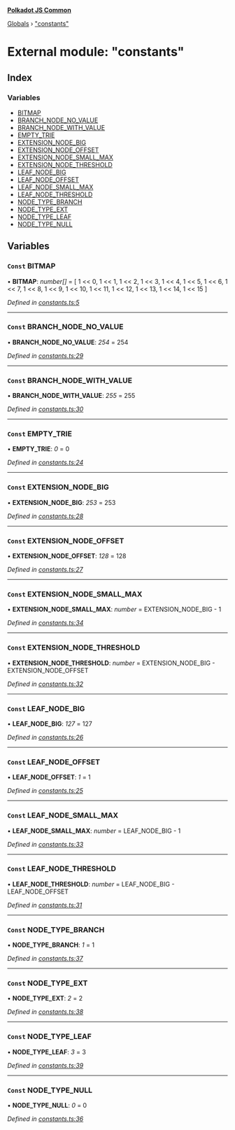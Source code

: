 **[Polkadot JS Common](../README.md)**

[Globals](../globals.md) › ["constants"](_constants_.md)

# External module: "constants"

## Index

### Variables

* [BITMAP](_constants_.md#const-bitmap)
* [BRANCH_NODE_NO_VALUE](_constants_.md#const-branch_node_no_value)
* [BRANCH_NODE_WITH_VALUE](_constants_.md#const-branch_node_with_value)
* [EMPTY_TRIE](_constants_.md#const-empty_trie)
* [EXTENSION_NODE_BIG](_constants_.md#const-extension_node_big)
* [EXTENSION_NODE_OFFSET](_constants_.md#const-extension_node_offset)
* [EXTENSION_NODE_SMALL_MAX](_constants_.md#const-extension_node_small_max)
* [EXTENSION_NODE_THRESHOLD](_constants_.md#const-extension_node_threshold)
* [LEAF_NODE_BIG](_constants_.md#const-leaf_node_big)
* [LEAF_NODE_OFFSET](_constants_.md#const-leaf_node_offset)
* [LEAF_NODE_SMALL_MAX](_constants_.md#const-leaf_node_small_max)
* [LEAF_NODE_THRESHOLD](_constants_.md#const-leaf_node_threshold)
* [NODE_TYPE_BRANCH](_constants_.md#const-node_type_branch)
* [NODE_TYPE_EXT](_constants_.md#const-node_type_ext)
* [NODE_TYPE_LEAF](_constants_.md#const-node_type_leaf)
* [NODE_TYPE_NULL](_constants_.md#const-node_type_null)

## Variables

### `Const` BITMAP

• **BITMAP**: *number[]* =  [
  1 << 0,
  1 << 1,
  1 << 2,
  1 << 3,
  1 << 4,
  1 << 5,
  1 << 6,
  1 << 7,
  1 << 8,
  1 << 9,
  1 << 10,
  1 << 11,
  1 << 12,
  1 << 13,
  1 << 14,
  1 << 15
]

*Defined in [constants.ts:5](https://github.com/polkadot-js/common/blob/5e494b7/packages/trie-codec/src/constants.ts#L5)*

___

### `Const` BRANCH_NODE_NO_VALUE

• **BRANCH_NODE_NO_VALUE**: *254* = 254

*Defined in [constants.ts:29](https://github.com/polkadot-js/common/blob/5e494b7/packages/trie-codec/src/constants.ts#L29)*

___

### `Const` BRANCH_NODE_WITH_VALUE

• **BRANCH_NODE_WITH_VALUE**: *255* = 255

*Defined in [constants.ts:30](https://github.com/polkadot-js/common/blob/5e494b7/packages/trie-codec/src/constants.ts#L30)*

___

### `Const` EMPTY_TRIE

• **EMPTY_TRIE**: *0* = 0

*Defined in [constants.ts:24](https://github.com/polkadot-js/common/blob/5e494b7/packages/trie-codec/src/constants.ts#L24)*

___

### `Const` EXTENSION_NODE_BIG

• **EXTENSION_NODE_BIG**: *253* = 253

*Defined in [constants.ts:28](https://github.com/polkadot-js/common/blob/5e494b7/packages/trie-codec/src/constants.ts#L28)*

___

### `Const` EXTENSION_NODE_OFFSET

• **EXTENSION_NODE_OFFSET**: *128* = 128

*Defined in [constants.ts:27](https://github.com/polkadot-js/common/blob/5e494b7/packages/trie-codec/src/constants.ts#L27)*

___

### `Const` EXTENSION_NODE_SMALL_MAX

• **EXTENSION_NODE_SMALL_MAX**: *number* =  EXTENSION_NODE_BIG - 1

*Defined in [constants.ts:34](https://github.com/polkadot-js/common/blob/5e494b7/packages/trie-codec/src/constants.ts#L34)*

___

### `Const` EXTENSION_NODE_THRESHOLD

• **EXTENSION_NODE_THRESHOLD**: *number* =  EXTENSION_NODE_BIG - EXTENSION_NODE_OFFSET

*Defined in [constants.ts:32](https://github.com/polkadot-js/common/blob/5e494b7/packages/trie-codec/src/constants.ts#L32)*

___

### `Const` LEAF_NODE_BIG

• **LEAF_NODE_BIG**: *127* = 127

*Defined in [constants.ts:26](https://github.com/polkadot-js/common/blob/5e494b7/packages/trie-codec/src/constants.ts#L26)*

___

### `Const` LEAF_NODE_OFFSET

• **LEAF_NODE_OFFSET**: *1* = 1

*Defined in [constants.ts:25](https://github.com/polkadot-js/common/blob/5e494b7/packages/trie-codec/src/constants.ts#L25)*

___

### `Const` LEAF_NODE_SMALL_MAX

• **LEAF_NODE_SMALL_MAX**: *number* =  LEAF_NODE_BIG - 1

*Defined in [constants.ts:33](https://github.com/polkadot-js/common/blob/5e494b7/packages/trie-codec/src/constants.ts#L33)*

___

### `Const` LEAF_NODE_THRESHOLD

• **LEAF_NODE_THRESHOLD**: *number* =  LEAF_NODE_BIG - LEAF_NODE_OFFSET

*Defined in [constants.ts:31](https://github.com/polkadot-js/common/blob/5e494b7/packages/trie-codec/src/constants.ts#L31)*

___

### `Const` NODE_TYPE_BRANCH

• **NODE_TYPE_BRANCH**: *1* = 1

*Defined in [constants.ts:37](https://github.com/polkadot-js/common/blob/5e494b7/packages/trie-codec/src/constants.ts#L37)*

___

### `Const` NODE_TYPE_EXT

• **NODE_TYPE_EXT**: *2* = 2

*Defined in [constants.ts:38](https://github.com/polkadot-js/common/blob/5e494b7/packages/trie-codec/src/constants.ts#L38)*

___

### `Const` NODE_TYPE_LEAF

• **NODE_TYPE_LEAF**: *3* = 3

*Defined in [constants.ts:39](https://github.com/polkadot-js/common/blob/5e494b7/packages/trie-codec/src/constants.ts#L39)*

___

### `Const` NODE_TYPE_NULL

• **NODE_TYPE_NULL**: *0* = 0

*Defined in [constants.ts:36](https://github.com/polkadot-js/common/blob/5e494b7/packages/trie-codec/src/constants.ts#L36)*